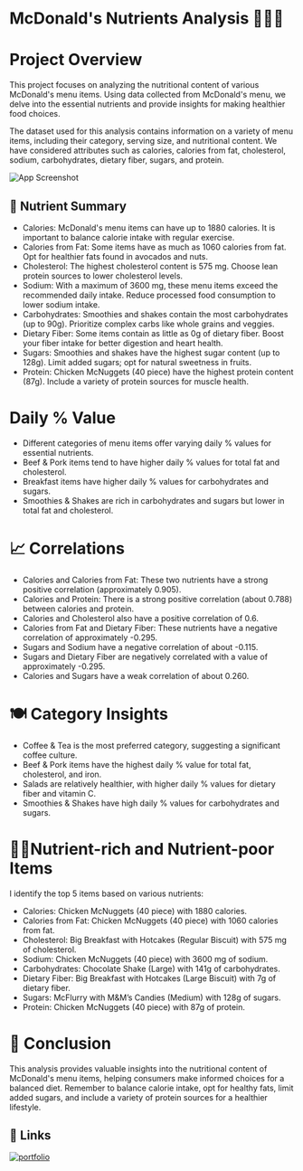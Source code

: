 
# McDonald's Nutrients Analysis 🍔🍟🥤

# Project Overview

This project focuses on analyzing the nutritional content of various McDonald's menu items. Using data collected from McDonald's menu, we delve into the essential nutrients and provide insights for making healthier food choices.

The dataset used for this analysis contains information on a variety of menu items, including their category, serving size, and nutritional content. We have considered attributes such as calories, calories from fat, cholesterol, sodium, carbohydrates, dietary fiber, sugars, and protein.


![App Screenshot](https://miro.medium.com/v2/resize:fit:720/format:webp/0*P9pkaVldP4XFIu7p.png)


## 🍱 Nutrient Summary

* Calories: McDonald's menu items can have up to 1880 calories. It is important to balance calorie intake with regular exercise.
* Calories from Fat: Some items have as much as 1060 calories from fat. Opt for healthier fats found in avocados and nuts.
* Cholesterol: The highest cholesterol content is 575 mg. Choose lean protein sources to lower cholesterol levels.
* Sodium: With a maximum of 3600 mg, these menu items exceed the recommended daily intake. Reduce processed food consumption to lower sodium intake.
* Carbohydrates: Smoothies and shakes contain the most carbohydrates (up to 90g). Prioritize complex carbs like whole grains and veggies.
* Dietary Fiber: Some items contain as little as 0g of dietary fiber. Boost your fiber intake for better digestion and heart health.
* Sugars: Smoothies and shakes have the highest sugar content (up to 128g). Limit added sugars; opt for natural sweetness in fruits.
* Protein: Chicken McNuggets (40 piece) have the highest protein content (87g). Include a variety of protein sources for muscle health.

# Daily % Value

* Different categories of menu items offer varying daily % values for essential nutrients.
* Beef & Pork items tend to have higher daily % values for total fat and cholesterol.
* Breakfast items have higher daily % values for carbohydrates and sugars.
* Smoothies & Shakes are rich in carbohydrates and sugars but lower in total fat and cholesterol.

# 📈 Correlations

* Calories and Calories from Fat: These two nutrients have a strong positive correlation (approximately 0.905).
* Calories and Protein: There is a strong positive correlation (about 0.788) between calories and protein.
* Calories and Cholesterol also have a positive correlation of 0.6.
* Calories from Fat and Dietary Fiber: These nutrients have a negative correlation of approximately -0.295.
* Sugars and Sodium have a negative correlation of about -0.115.
* Sugars and Dietary Fiber are negatively correlated with a value of approximately -0.295.
* Calories and Sugars have a weak correlation of about 0.260.

# 🍽️ Category Insights

* Coffee & Tea is the most preferred category, suggesting a significant coffee culture.
* Beef & Pork items have the highest daily % value for total fat, cholesterol, and iron.
* Salads are relatively healthier, with higher daily % values for dietary fiber and vitamin C.
* Smoothies & Shakes have high daily % values for carbohydrates and sugars.

# 🍎🥦Nutrient-rich and Nutrient-poor Items

I identify the top 5 items based on various nutrients:

* Calories: Chicken McNuggets (40 piece) with 1880 calories.
* Calories from Fat: Chicken McNuggets (40 piece) with 1060 calories from fat.
* Cholesterol: Big Breakfast with Hotcakes (Regular Biscuit) with 575 mg of cholesterol.
* Sodium: Chicken McNuggets (40 piece) with 3600 mg of sodium.
* Carbohydrates: Chocolate Shake (Large) with 141g of carbohydrates.
* Dietary Fiber: Big Breakfast with Hotcakes (Large Biscuit) with 7g of dietary fiber.
* Sugars: McFlurry with M&M’s Candies (Medium) with 128g of sugars.
* Protein: Chicken McNuggets (40 piece) with 87g of protein.

# 💭 Conclusion

This analysis provides valuable insights into the nutritional content of McDonald's menu items, helping consumers make informed choices for a balanced diet. Remember to balance calorie intake, opt for healthy fats, limit added sugars, and include a variety of protein sources for a healthier lifestyle.
## 🔗 Links
[![portfolio](https://img.shields.io/badge/view_my_notebook-000?style=for-the-badge&logo=github&logoColor=white)](https://nbviewer.org/github/Harinivas44/Mcdonalds_Nutrients_Analysis/blob/main/McDonald%27s_nutrition_analysis%20%281%29.ipynb)
